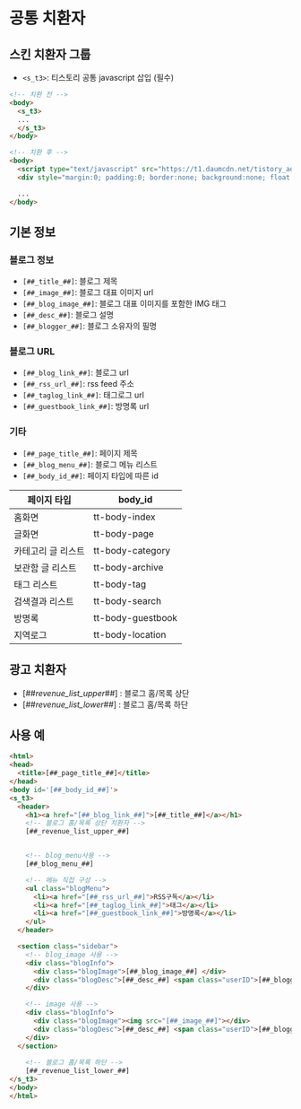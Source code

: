 # 공통 치환자

## 스킨 치환자 그룹
- `<s_t3>`: 티스토리 공통 javascript 삽입 (필수)

```html
<!-- 치환 전 -->
<body>
  <s_t3>
  ...
  </s_t3>
</body>

<!-- 치환 후 -->
<body>
  <script type="text/javascript" src="https://t1.daumcdn.net/tistory_admin/blogs/script/blog/common.js"></script>
  <div style="margin:0; padding:0; border:none; background:none; float:none; clear:none; z-index:0"></div>

  ...
</body>
```

## 기본 정보

### 블로그 정보
- `[##_title_##]`: 블로그 제목
- `[##_image_##]`: 블로그 대표 이미지 url
- `[##_blog_image_##]`: 블로그 대표 이미지를 포함한 IMG 태그
- `[##_desc_##]`: 블로그 설명
- `[##_blogger_##]`: 블로그 소유자의 필명

### 블로그 URL
- `[##_blog_link_##]`: 블로그 url
- `[##_rss_url_##]`: rss feed 주소
- `[##_taglog_link_##]`: 태그로그 url
- `[##_guestbook_link_##]`: 방명록 url

### 기타
- `[##_page_title_##]`: 페이지 제목
- `[##_blog_menu_##]`: 블로그 메뉴 리스트
- `[##_body_id_##]`: 페이지 타입에 따른 id

| 페이지 타입 | body_id |
| --- | --- |
| 홈화면 | tt-body-index |
| 글화면 | tt-body-page |
| 카테고리 글 리스트 | tt-body-category |
| 보관함 글 리스트 | tt-body-archive |
| 태그 리스트 | tt-body-tag |
| 검색결과 리스트 | tt-body-search |
| 방명록 | tt-body-guestbook |
| 지역로그 | tt-body-location |


## 광고 치환자
- [##_revenue_list_upper_##] : 블로그 홈/목록 상단
- [##_revenue_list_lower_##] : 블로그 홈/목록 하단


## 사용 예
```html
<html>
<head>
  <title>[##_page_title_##]</title>
</head>
<body id='[##_body_id_##]'>
<s_t3>
  <header>
    <h1><a href="[##_blog_link_##]">[##_title_##]</a></h1>
    <!-- 블로그 홈/목록 상단 치환자 -->
    [##_revenue_list_upper_##]


    <!-- blog_menu사용 -->
    [##_blog_menu_##]

    <!-- 메뉴 직접 구성 -->
    <ul class="blogMenu">
      <li><a href="[##_rss_url_##]">RSS구독</a></li>
      <li><a href="[##_taglog_link_##]">태그</a></li>
      <li><a href="[##_guestbook_link_##]">방명록</a></li>
    </ul>    
  </header>

  <section class="sidebar"> 
    <!-- blog_image 사용 -->
    <div class="blogInfo">
      <div class="blogImage">[##_blog_image_##] </div>
      <div class="blogDesc">[##_desc_##] <span class="userID">[##_blogger_##]</span></div>
    </div>

    <!-- image 사용 -->
    <div class="blogInfo">
      <div class="blogImage"><img src="[##_image_##]"></div>
      <div class="blogDesc">[##_desc_##] <span class="userID">[##_blogger_##]</span></div>
    </div>
  </section>
    
    <!-- 블로그 홈/목록 하단 -->
    [##_revenue_list_lower_##]
</s_t3>
</body>
</html>
```
